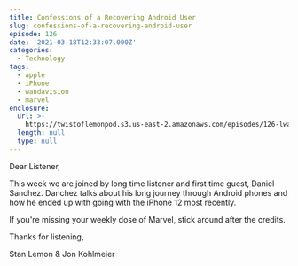 ```yaml
---
title: Confessions of a Recovering Android User
slug: confessions-of-a-recovering-android-user
episode: 126
date: '2021-03-18T12:33:07.000Z'
categories:
  - Technology
tags:
  - apple
  - iPhone
  - wandavision
  - marvel
enclosure:
  url: >-
    https://twistoflemonpod.s3.us-east-2.amazonaws.com/episodes/126-lwatol-20210318.mp3
  length: null
  type: null
---
```


Dear Listener,

This week we are joined by long time listener and first time guest, Daniel Sanchez. Danchez talks about his long journey through Android phones and how he ended up with going with the iPhone 12 most recently.

If you're missing your weekly dose of Marvel, stick around after the credits.

Thanks for listening,

Stan Lemon & Jon Kohlmeier
